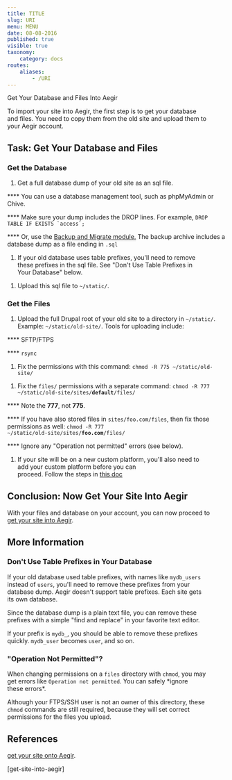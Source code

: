 ```yaml
---
title: TITLE
slug: URI
menu: MENU
date: 08-08-2016
published: true
visible: true
taxonomy:
    category: docs
routes:
    aliases:
        - /URI
---
```

Get Your Database and Files Into Aegir

To import your site into Aegir, the first step is to get your database\
and files. You need to copy them from the old site and upload them to\
your Aegir account.

Task: Get Your Database and Files
---------------------------------

### Get the Database

1.  Get a full database dump of your old site as an sql file.

**** You can use a database management tool, such as phpMyAdmin or
Chive.

**** Make sure your dump includes the DROP lines. For example,
`` DROP TABLE IF EXISTS `access`; ``

**** Or, use the [Backup and Migrate module.](backup-migrate) The backup
archive includes a database dump as a file ending in `.sql`

1.  If your old database uses table prefixes, you'll need to remove\
    these prefixes in the sql file. See "Don't Use Table Prefixes in\
    Your Database" below.

<!-- -->

1.  Upload this sql file to `~/static/`.

### Get the Files

1.  Upload the full Drupal root of your old site to a directory in
    `~/static/`. Example: `~/static/old-site/`. Tools for uploading
    include:

**** SFTP/FTPS

**** `rsync`

1.  Fix the permissions with this command:
    `chmod -R 775 ~/static/old-site/`

<!-- -->

1.  Fix the `files/` permissions with a separate command: <code>chmod -R
    777 \~/static/old-site/sites/<strong>default</strong>/files/</code>

**** Note the **777**, not **775**.

**** If you have also stored files in `sites/foo.com/files`, then fix
those permissions as well: <code>chmod -R 777
\~/static/old-site/sites/<strong>foo.com</strong>/files/</code>

**** Ignore any "Operation not permitted" errors (see below).

1.  If your site will be on a new custom platform, you'll also need to\
    add your custom platform before you can\
    proceed. Follow the steps in [this doc](add-custom-platform)

Conclusion: Now Get Your Site Into Aegir
----------------------------------------

With your files and database on your account, you can now proceed to\
[get your site into Aegir](get-site-into-aegir).

More Information
----------------

### Don't Use Table Prefixes in Your Database

If your old database used table prefixes, with names like `mydb_users`\
instead of `users`, you'll need to remove these prefixes from your\
database dump. Aegir doesn't support table prefixes. Each site gets\
its own database.

Since the database dump is a plain text file, you can remove these\
prefixes with a simple "find and replace" in your favorite text editor.

If your prefix is `mydb_`, you should be able to remove these prefixes\
quickly. `mydb_user` becomes `user`, and so on.

### "Operation Not Permitted"?

When changing permissions on a `files` directory with `chmod`, you may\
get errors like `Operation not permitted`. You can safely \*ignore\
these errors\*.

Although your FTPS/SSH user is not an owner of this directory, these\
`chmod` commands are still required, because they will set correct\
permissions for the files you upload.

References
----------

[get your site onto Aegir](get-site-into-aegir).

\[get-site-into-aegir\]
